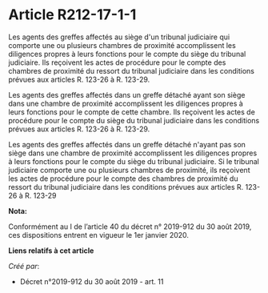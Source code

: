 # Article R212-17-1-1

Les agents des greffes affectés au siège d'un tribunal judiciaire qui comporte une ou plusieurs chambres de proximité
accomplissent les diligences propres à leurs fonctions pour le compte du siège du tribunal judiciaire. Ils reçoivent les
actes de procédure pour le compte des chambres de proximité du ressort du tribunal judiciaire dans les conditions prévues aux
articles R. 123-26 à R. 123-29.

Les agents des greffes affectés dans un greffe détaché ayant son siège dans une chambre de proximité accomplissent les
diligences propres à leurs fonctions pour le compte de cette chambre. Ils reçoivent les actes de procédure pour le compte du
siège du tribunal judiciaire dans les conditions prévues aux articles R. 123-26 à R. 123-29.

Les agents des greffes affectés dans un greffe détaché n'ayant pas son siège dans une chambre de proximité accomplissent les
diligences propres à leurs fonctions pour le compte du siège du tribunal judiciaire. Si le tribunal judiciaire comporte une
ou plusieurs chambres de proximité, ils reçoivent les actes de procédure pour le compte des chambres de proximité du ressort
du tribunal judiciaire dans les conditions prévues aux articles R. 123-26 à R. 123-29

**Nota:**

Conformément au I de l’article 40 du décret n° 2019-912 du 30 août 2019, ces dispositions entrent en vigueur le 1er janvier
2020.

**Liens relatifs à cet article**

_Créé par_:

  - Décret n°2019-912 du 30 août 2019 - art. 11
